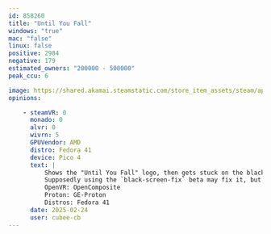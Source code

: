 ```yaml
---
id: 858260
title: "Until You Fall"
windows: "true"
mac: "false"
linux: false
positive: 2984
negative: 179
estimated_owners: "200000 - 500000"
peak_ccu: 6

image: https://shared.akamai.steamstatic.com/store_item_assets/steam/apps/858260/header.jpg?t=1724690100
opinions:

    - steamVR: 0
      monado: 0
      alvr: 0
      wivrn: 5
      GPUVendor: AMD
      distro: Fedora 41
      device: Pico 4
      text: |
          Shows the "Until You Fall" logo, then gets stuck on the black screen afterwards.
          Supposedly using the `black-screen-fix` beta may fix it, but that beta seems to not exist anymore.
          OpenVR: OpenComposite
          Proton: GE-Proton
          Distros: Fedora 41
      date: 2025-02-24
      user: cubee-cb
---
```

